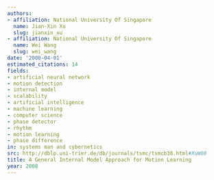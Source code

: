 ```yaml
---
authors:
- affiliation: National University Of Singapore
  name: Jian-Xin Xu
  slug: jianxin_xu
- affiliation: National University Of Singapore
  name: Wei Wang
  slug: wei_wang
date: '2008-04-01'
estimated_citations: 14
fields:
- artificial neural network
- motion detection
- internal model
- scalability
- artificial intelligence
- machine learning
- computer science
- phase detector
- rhythm
- motion learning
- phase difference
in: systems man and cybernetics
src: http://dblp.uni-trier.de/db/journals/tsmc/tsmcb38.html#XuW08
title: A General Internal Model Approach for Motion Learning
year: 2008
---
```

